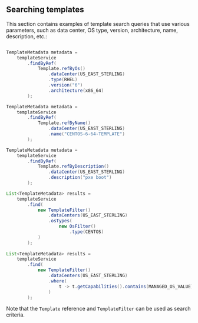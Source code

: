 Searching templates
-----------------------------

This section contains examples of template search queries that use various parameters, such as data center, OS type, version, architecture, name, description, etc.:

``` java

TemplateMetadata metadata = 
    templateService
        .findByRef(
            Template.refByOs()
                .dataCenter(US_EAST_STERLING)
                .type(RHEL)
                .version("6")
                .architecture(x86_64)
        );

TemplateMetadata metadata = 
    templateService
        .findByRef(
            Template.refByName()
                .dataCenter(US_EAST_STERLING)
                .name("CENTOS-6-64-TEMPLATE")
        );

TemplateMetadata metadata = 
    templateService
        .findByRef(
            Template.refByDescription()
                .dataCenter(US_EAST_STERLING)
                .description("pxe boot")
        );

List<TemplateMetadata> results = 
    templateService
        .find(
            new TemplateFilter()
                .dataCenters(US_EAST_STERLING)
                .osTypes(
                    new OsFilter()
                        .type(CENTOS)
            )
        );
        
List<TemplateMetadata> results = 
    templateService
        .find(
            new TemplateFilter()
                .dataCenters(US_EAST_STERLING)
                .where(
                    t -> t.getCapabilities().contains(MANAGED_OS_VALUE)
                )
        );

```
Note that the `Template` reference and `TemplateFilter` can be used as search criteria.